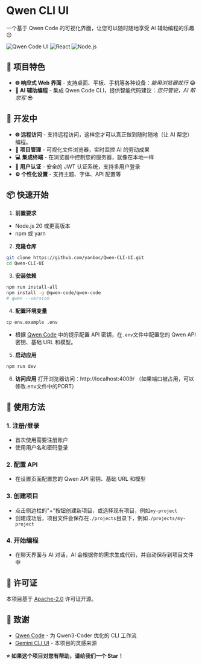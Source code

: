 # Qwen CLI UI

一个基于 Qwen Code 的可视化界面，让您可以随时随地享受 AI 辅助编程的乐趣😊

![Qwen Code UI](https://img.shields.io/badge/Qwen-Code%20UI-blue?style=for-the-badge&logo=github)
![React](https://img.shields.io/badge/React-18.2.0-blue?style=for-the-badge&logo=react)
![Node.js](https://img.shields.io/badge/Node.js-Express-green?style=for-the-badge&logo=node.js)

## 🌟 项目特色

- **🌐 响应式 Web 界面** - 支持桌面、平板、手机等各种设备：*能用浏览器就行* 😂
- **🤖 AI 辅助编程** - 集成 Qwen Code CLI，提供智能代码建议：*您只管说，AI 帮您写* 😎

## 🔧 开发中
- **🌐 远程访问** - 支持远程访问，这样您才可以真正做到随时随地（让 AI 帮您）编程。
- **📁 项目管理** - 可视化文件浏览器，实时监控 AI 的劳动成果
- **💻 集成终端** - 在浏览器中控制您的服务器，就像在本地一样
- **🔐 用户认证** - 安全的 JWT 认证系统，支持多用户登录
- **⚙️ 个性化设置** - 支持主题、字体、API 配置等

## 📦 快速开始

1. **前置要求**
- Node.js 20 或更高版本
- npm 或 yarn

2. **克隆仓库**
```bash
git clone https://github.com/yanboc/Qwen-CLI-UI.git
cd Qwen-CLI-UI
```

3. **安装依赖**
```bash
npm run install-all
npm install -g @qwen-code/qwen-code
# qwen --version
```

4. **配置环境变量**
```bash
cp env.example .env
```
- 根据 [Qwen Code](https://github.com/QwenLM/qwen-code) 中的提示配置 API 密钥，在`.env`文件中配置您的 Qwen API 密钥、基础 URL 和模型。

5. **启动应用**
```bash
npm run dev
```

6. **访问应用**
打开浏览器访问：http://localhost:4009/ （如果端口被占用，可以修改.env文件中的PORT）

## 🎯 使用方法

### 1. 注册/登录
- 首次使用需要注册账户
- 使用用户名和密码登录

### 2. 配置 API
- 在设置页面配置您的 Qwen API 密钥、基础 URL 和模型

### 3. 创建项目
- 点击侧边栏的"+"按钮创建新项目，或选择现有项目，例如`my-project`
- 创建成功后，项目文件会保存在`./projects`目录下，例如`./projects/my-project`

### 4. 开始编程
- 在聊天界面与 AI 对话，AI 会根据你的需求生成代码，并自动保存到项目文件中

## 📄 许可证

本项目基于 [Apache-2.0](LICENSE) 许可证开源。

## 🙏 致谢

- [Qwen Code](https://github.com/QwenLM/qwen-code) - 为 Qwen3-Coder 优化的 CLI 工作流
- [Gemini CLI UI](https://github.com/cruzyjapan/Gemini-CLI-UI) - 本项目的灵感来源

**⭐ 如果这个项目对您有帮助，请给我们一个 Star！** 
